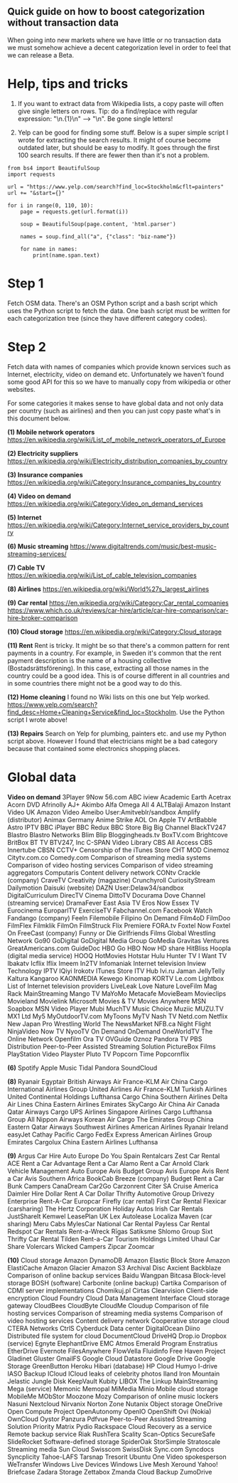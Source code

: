 ## Quick guide on how to boost categorization without transaction data

When going into new markets where we have little or no transaction data we must somehow achieve a decent categorization level in order to feel that we can release a Beta.

# Help, tips and tricks
1. If you want to extract data from Wikipedia lists, a copy paste will often give single letters on rows. Tip: do a find/replace with regular expression: "\n.{1}\n" --> "\n". Be gone single letters!

2. Yelp can be good for finding some stuff. Below is a super simple script I wrote for extracting the search results. It might of course become outdated later, but should be easy to modify. It goes through the first 100 search results. If there are fewer then than it's not a problem.

```
from bs4 import BeautifulSoup
import requests

url = "https://www.yelp.com/search?find_loc=Stockholm&cflt=painters"
url += "&start={}"

for i in range(0, 110, 10):
    page = requests.get(url.format(i))

    soup = BeautifulSoup(page.content, 'html.parser')

    names = soup.find_all("a", {"class": "biz-name"})

    for name in names:
        print(name.span.text)
```

# Step 1
Fetch OSM data. There's an OSM Python script and a bash script which uses the Python script to fetch the data. One bash script must be written for each categorization tree (since they have different category codes).

# Step 2
Fetch data with names of companies which provide known services such as Internet, electricity, video on demand etc. Unfortunately we haven't found some good API for this so we have to manually copy from wikipedia or other websites.

For some categories it makes sense to have global data and not only data per country (such as airlines) and then you can just copy paste what's in this document below.

**(1) Mobile network operators**
https://en.wikipedia.org/wiki/List_of_mobile_network_operators_of_Europe

**(2) Electricity suppliers**
https://en.wikipedia.org/wiki/Electricity_distribution_companies_by_country

**(3) Insurance companies**
https://en.wikipedia.org/wiki/Category:Insurance_companies_by_country

**(4) Video on demand**
https://en.wikipedia.org/wiki/Category:Video_on_demand_services

**(5) Internet**
https://en.wikipedia.org/wiki/Category:Internet_service_providers_by_country

**(6) Music streaming**
https://www.digitaltrends.com/music/best-music-streaming-services/

**(7) Cable TV**
https://en.wikipedia.org/wiki/List_of_cable_television_companies

**(8) Airlines**
https://en.wikipedia.org/wiki/World%27s_largest_airlines

**(9) Car rental**
https://en.wikipedia.org/wiki/Category:Car_rental_companies
https://www.which.co.uk/reviews/car-hire/article/car-hire-comparison/car-hire-broker-comparison

**(10) Cloud storage**
https://en.wikipedia.org/wiki/Category:Cloud_storage

**(11) Rent**
Rent is tricky. It might be so that there's a common pattern for rent payments in a country. For example, in Sweden it's common that the rent payment description is the name of a housing collective (Bostadsrättsförening). In this case, extracting all those names in the country could be a good idea. This is of course different in all countries and in some countries there might not be a good way to do this.

**(12) Home cleaning**
I found no Wiki lists on this one but Yelp worked. https://www.yelp.com/search?find_desc=Home+Cleaning+Service&find_loc=Stockholm. Use the Python script I wrote above!

**(13) Repairs**
Search on Yelp for plumbing, painters etc. and use my Python script above. However I found that electricians might be a bad category because that contained some electronics shopping places.


# Global data

**Video on demand**
3Player
9Now
56.com
ABC iview
Academic Earth
Acetrax
Acorn DVD
Afrinolly
AJ+
Akimbo
Alfa Omega
All 4
ALTBalaji
Amazon Instant Video UK
Amazon Video
Ameibo
User:Amitveblr/sandbox
Amplify (distributor)
Animax Germany
Anime Strike
AOL On
Apple TV
ArtBabble
Astro IPTV
BBC iPlayer
BBC Redux
BBC Store
Big Big Channel
BlackTV247
Blastro
Blastro Networks
Blim
Blip
Bloggingheads.tv
BoxTV.com
Brightcove
BritBox
BT TV
BTV247, Inc
C-SPAN Video Library
CBS All Access
CBS Innertube
CBSN
CCTV+
Censorship of the iTunes Store
CHT MOD
Cinemoz
Citytv.com.co
Comedy.com
Comparison of streaming media systems
Comparison of video hosting services
Comparison of video streaming aggregators
Computaris
Content delivery network
CONtv
Crackle (company)
CraveTV
Creativity (magazine)
Crunchyroll
CuriosityStream
Dailymotion
Daisuki (website)
DAZN
User:Delaw34/sandbox
DigitalCurriculum
DirecTV Cinema
DittoTV
Docurama
Dove Channel (streaming service)
DramaFever
East Asia TV
Eros Now
Essex TV
Eurocinema
EuroparlTV
ExerciseTV
Fabchannel.com
Facebook Watch
Fandango (company)
Feeln
Filemobile
Filipino On Demand
Film4oD
FilmDoo
FilmFlex
Filmklik
FilmOn
FilmStruck
Flix Premiere
FORA.tv
Foxtel Now
Foxtel On
FreeCast (company)
Funny or Die
Girlfriends Films
Global Wrestling Network
Go90
GoDigital
GoDigital Media Group
GoMedia
Gravitas Ventures
GreatAmericans.com
GuideDoc
HBO Go
HBO Now
HD share
HitBliss
Hoopla (digital media service)
HOOQ
HotMovies
Hotstar
Hulu
Hunter TV
I Want TV
Ibakatv
Icflix
Iflix
Imeem
In2TV
Infomaniak
Internet television
Inview Technology
IPTV
IQiyi
Irokotv
ITunes Store
ITV Hub
Ivi.ru
Jaman
JellyTelly
Kaltura
Kangaroo
KAONMEDIA
Kewego
Kinomap
KORTV
Le.com
Lightbox
List of Internet television providers
LiveLeak
Love Nature
LoveFilm
Mag Rack
MainStreaming
Mango TV
MaYoMo
Metacafe
MovieBeam
Movieclips
Movieland
Movielink
Microsoft Movies & TV
Movies Anywhere
MSN Soapbox
MSN Video Player
Mubi
MuchTV
Music Choice
Muziic
MUZU.TV
MX1 Ltd
My5
MyOutdoorTV.com
MyToons
MyTV
Nash TV
Netd.com
Netflix
New Japan Pro Wrestling World
The NewsMarket
NFB.ca
Night Flight
NinjaVideo
Now TV
NyooTV
On Demand
OnDemand
OneWorldTV
The Online Network
Openfilm
Ora TV
OVGuide
Oznoz
Pandora TV
PBS Distribution
Peer-to-Peer Assisted Streaming Solution
PictureBox Films
PlayStation Video
Playster
Pluto TV
Popcorn Time
Popcornflix

**(6)**
Spotify
Apple Music
Tidal
Pandora
SoundCloud

**(8)**
Ryanair
Egyptair
British Airways
Air France-KLM
Air China Cargo
International Airlines Group
United Airlines
Air France-KLM
Turkish Airlines
United Continental Holdings
Lufthansa Cargo
China Southern Airlines
Delta Air Lines
China Eastern Airlines
Emirates SkyCargo
Air China
Air Canada
Qatar Airways Cargo
UPS Airlines
Singapore Airlines Cargo
Lufthansa Group
All Nippon Airways
Korean Air Cargo
The Emirates Group
China Eastern
Qatar Airways
Southwest Airlines
American Airlines
Ryanair	 Ireland
easyJet
Cathay Pacific Cargo
FedEx Express
American Airlines Group
Emirates
Cargolux
China Eastern Airlines
Lufthansa

**(9)**
Argus Car Hire
Auto Europe
Do You Spain
Rentalcars
Zest Car Rental
ACE Rent a Car
Advantage Rent a Car
Alamo Rent a Car
Arnold Clark Vehicle Management
Auto Europe
Avis Budget Group
Avis Europe
Avis Rent a Car
Avis Southern Africa
BookCab
Breeze (company)
Budget Rent a Car
Bunk Campers
CanaDream
Car2Go
Carzonrent
Citer SA
Cruise America
Daimler Hire
Dollar Rent A Car
Dollar Thrifty Automotive Group
Drivezy
Enterprise Rent-A-Car
Europcar
Firefly (car rental)
First Car Rental
Flexicar (carsharing)
The Hertz Corporation
Holiday Autos
Irish Car Rentals
JustShareIt
Kemwel
LeasePlan UK
Lex Autolease
Localiza
Maven (car sharing)
Meru Cabs
MylesCar
National Car Rental
Payless Car Rental
Redspot Car Rentals
Rent-a-Wreck
Rīgas Satiksme
Shlomo Group
Sixt
Thrifty Car Rental
Tilden Rent-a-Car
Tourism Holdings Limited
Uhaul Car Share
Volercars
Wicked Campers
Zipcar
Zoomcar

**(10)**
Cloud storage
Amazon DynamoDB
Amazon Elastic Block Store
Amazon ElastiCache
Amazon Glacier
Amazon S3
Archival Disc
Axcient
Backblaze
Comparison of online backup services
Baidu Wangpan
Bitcasa
Block-level storage
BOSH (software)
Carbonite (online backup)
Cartika
Comparison of CDMI server implementations
Chomikuj.pl
Cirtas
Clearvision
Client-side encryption
Cloud Foundry
Cloud Data Management Interface
Cloud storage gateway
CloudBees
CloudByte
CloudMe
Cloudup
Comparison of file hosting services
Comparison of streaming media systems
Comparison of video hosting services
Content delivery network
Cooperative storage cloud
CTERA Networks
CtrlS
Cyberduck
Data center
DigitalOcean
Diino
Distributed file system for cloud
DocumentCloud
DriveHQ
Drop.io
Dropbox (service)
Egnyte
ElephantDrive
EMC Atmos
Emerald Program
Enstratius
EtherDrive
Evernote
FilesAnywhere
FlowVella
Fluidinfo
Free Haven Project
Gladinet
Gluster
GmailFS
Google Cloud Datastore
Google Drive
Google Storage
GreenButton
Heroku
Hibari (database)
HP Cloud
Humyo
I-drive
IASO Backup
ICloud
ICloud leaks of celebrity photos
Iland
Iron Mountain
Jelastic
Jungle Disk
KeepVault
Kubity
LIBOX
The Linkup
MainStreaming
Mega (service)
Memonic
Memopal
MiMedia
Minio
Mobile cloud storage
MobileMe
MObStor
Moozone
Mozy
Comparison of online music lockers
Nasuni
Nextcloud
Nirvanix
Norton Zone
Nutanix
Object storage
OneDrive
Open Compute Project
OpenAutonomy
OpenIO
OpenShift
Ovi (Nokia)
OwnCloud
Oystor
Panzura
Pdfvue
Peer-to-Peer Assisted Streaming Solution
Priority Matrix
Pydio
Rackspace Cloud
Recovery as a service
Remote backup service
Riak
RushTera
Scality
Scan-Optics
SecureSafe
SlideRocket
Software-defined storage
SpiderOak
StorSimple
Stratoscale
Streaming media
Sun Cloud
Swisscom
SwissDisk
Sync.com
Syncdocs
Syncplicity
Tahoe-LAFS
Tarsnap
Tresorit
Ubuntu One
Video spokesperson
WeTransfer
Windows Live Devices
Windows Live Mesh
Xeround
Yahoo! Briefcase
Zadara Storage
Zettabox
Zmanda Cloud Backup
ZumoDrive
